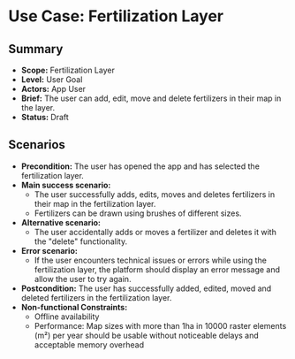 # Use Case: Fertilization Layer

## Summary

- **Scope:** Fertilization Layer
- **Level:** User Goal
- **Actors:** App User
- **Brief:** The user can add, edit, move and delete fertilizers in their map in the layer.
- **Status:** Draft

## Scenarios

- **Precondition:**
  The user has opened the app and has selected the fertilization layer.
- **Main success scenario:**
  - The user successfully adds, edits, moves and deletes fertilizers in their map in the fertilization layer.
  - Fertilizers can be drawn using brushes of different sizes.
- **Alternative scenario:**
  - The user accidentally adds or moves a fertilizer and deletes it with the "delete" functionality.
- **Error scenario:**
  - If the user encounters technical issues or errors while using the fertilization layer, the platform should display an error message and allow the user to try again.
- **Postcondition:**
  The user has successfully added, edited, moved and deleted fertilizers in the fertilization layer.
- **Non-functional Constraints:**
  - Offline availability
  - Performance: Map sizes with more than 1ha in 10000 raster elements (m²) per year should be usable without noticeable delays and acceptable memory overhead
